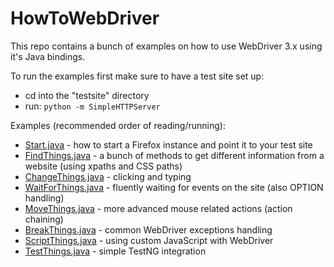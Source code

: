 # HowToWebDriver
This repo contains a bunch of examples on how to use WebDriver 3.x using it's Java bindings.

To run the examples first make sure to have a test site set up:
- cd into the "testsite" directory
- run: ```python -m SimpleHTTPServer```

Examples (recommended order of reading/running):
- [Start.java](src/examples/ex1_Start.java) - how to start a Firefox instance and point it to your test site
- [FindThings.java](src/examples/ex2_FindThings.java) - a bunch of methods to get different information from a website (using xpaths and CSS paths)
- [ChangeThings.java](src/examples/ex3_ChangeThings.java) - clicking and typing
- [WaitForThings.java](src/examples/ex4_WaitForThings.java) - fluently waiting for events on the site (also OPTION handling)
- [MoveThings.java](src/examples/ex5_MoveThings.java) - more advanced mouse related actions (action chaining)
- [BreakThings.java](src/examples/ex6_BreakThings.java) - common WebDriver exceptions handling
- [ScriptThings.java](src/examples/ex7_ScriptThings.java) - using custom JavaScript with WebDriver
- [TestThings.java](src/examples/ex8_TestThings.java) - simple TestNG integration
